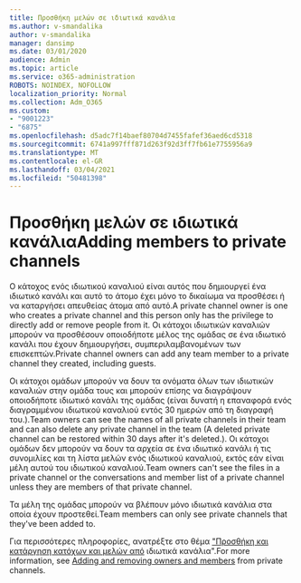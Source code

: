 ```yaml
---
title: Προσθήκη μελών σε ιδιωτικά κανάλια
ms.author: v-smandalika
author: v-smandalika
manager: dansimp
ms.date: 03/01/2020
audience: Admin
ms.topic: article
ms.service: o365-administration
ROBOTS: NOINDEX, NOFOLLOW
localization_priority: Normal
ms.collection: Adm_O365
ms.custom:
- "9001223"
- "6875"
ms.openlocfilehash: d5adc7f14baef80704d7455fafef36aed6cd5318
ms.sourcegitcommit: 6741a997fff871d263f92d3ff7fb61e7755956a9
ms.translationtype: MT
ms.contentlocale: el-GR
ms.lasthandoff: 03/04/2021
ms.locfileid: "50481398"
---
```

# <a name="adding-members-to-private-channels"></a><span data-ttu-id="23974-102">Προσθήκη μελών σε ιδιωτικά κανάλια</span><span class="sxs-lookup"><span data-stu-id="23974-102">Adding members to private channels</span></span>

<span data-ttu-id="23974-103">Ο κάτοχος ενός ιδιωτικού καναλιού είναι αυτός που δημιουργεί ένα ιδιωτικό κανάλι και αυτό το άτομο έχει μόνο το δικαίωμα να προσθέσει ή να καταργήσει απευθείας άτομα από αυτό.</span><span class="sxs-lookup"><span data-stu-id="23974-103">A private channel owner is one who creates a private channel and this person only has the privilege to directly add or remove people from it.</span></span> <span data-ttu-id="23974-104">Οι κάτοχοι ιδιωτικών καναλιών μπορούν να προσθέσουν οποιοδήποτε μέλος της ομάδας σε ένα ιδιωτικό κανάλι που έχουν δημιουργήσει, συμπεριλαμβανομένων των επισκεπτών.</span><span class="sxs-lookup"><span data-stu-id="23974-104">Private channel owners can add any team member to a private channel they created, including guests.</span></span>

<span data-ttu-id="23974-105">Οι κάτοχοι ομάδων μπορούν να δουν τα ονόματα όλων των ιδιωτικών καναλιών στην ομάδα τους και μπορούν επίσης να διαγράψουν οποιοδήποτε ιδιωτικό κανάλι της ομάδας (είναι δυνατή η επαναφορά ενός διαγραμμένου ιδιωτικού καναλιού εντός 30 ημερών από τη διαγραφή του.).</span><span class="sxs-lookup"><span data-stu-id="23974-105">Team owners can see the names of all private channels in their team and can also delete any private channel in the team (A deleted private channel can be restored within 30 days after it's deleted.).</span></span> <span data-ttu-id="23974-106">Οι κάτοχοι ομάδων δεν μπορούν να δουν τα αρχεία σε ένα ιδιωτικό κανάλι ή τις συνομιλίες και τη λίστα μελών ενός ιδιωτικού καναλιού, εκτός εάν είναι μέλη αυτού του ιδιωτικού καναλιού.</span><span class="sxs-lookup"><span data-stu-id="23974-106">Team owners can't see the files in a private channel or the conversations and member list of a private channel unless they are members of that private channel.</span></span>

<span data-ttu-id="23974-107">Τα μέλη της ομάδας μπορούν να βλέπουν μόνο ιδιωτικά κανάλια στα οποία έχουν προστεθεί.</span><span class="sxs-lookup"><span data-stu-id="23974-107">Team members can only see private channels that they've been added to.</span></span>

<span data-ttu-id="23974-108">Για περισσότερες πληροφορίες, ανατρέξτε στο θέμα ["Προσθήκη και κατάργηση κατόχων και μελών από](https://docs.microsoft.com/MicrosoftTeams/private-channels#adding-and-removing-owners-and-members) ιδιωτικά κανάλια".</span><span class="sxs-lookup"><span data-stu-id="23974-108">For more information, see [Adding and removing owners and members](https://docs.microsoft.com/MicrosoftTeams/private-channels#adding-and-removing-owners-and-members) from private channels.</span></span>

